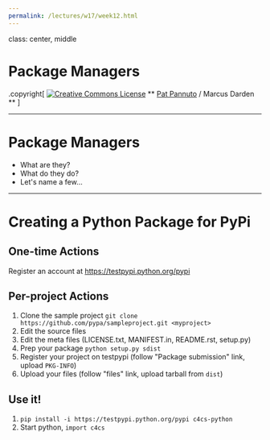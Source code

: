 ```yaml
---
permalink: /lectures/w17/week12.html
---
```


class: center, middle

# Package Managers

.copyright[
<a rel="license" href="http://creativecommons.org/licenses/by/4.0/"><img alt="Creative Commons License" style="border-width:0" src="https://i.creativecommons.org/l/by/4.0/88x31.png" /></a>
** [Pat Pannuto](http://patpannuto.com) / Marcus Darden **
]


---


# Package Managers

* What are they?
* What do they do?
* Let's name a few...


---


# Creating a Python Package for PyPi

## One-time Actions

Register an account at https://testpypi.python.org/pypi

## Per-project Actions

1. Clone the sample project `git clone https://github.com/pypa/sampleproject.git <myproject>`
2. Edit the source files
3. Edit the meta files (LICENSE.txt, MANIFEST.in, README.rst, setup.py)
4. Prep your package `python setup.py sdist`
5. Register your project on testpypi (follow "Package submission" link, upload `PKG-INFO`)
6. Upload your files (follow "files" link, upload tarball from `dist`)

## Use it!

1. `pip install -i https://testpypi.python.org/pypi c4cs-python`
2. Start python, `import c4cs`
